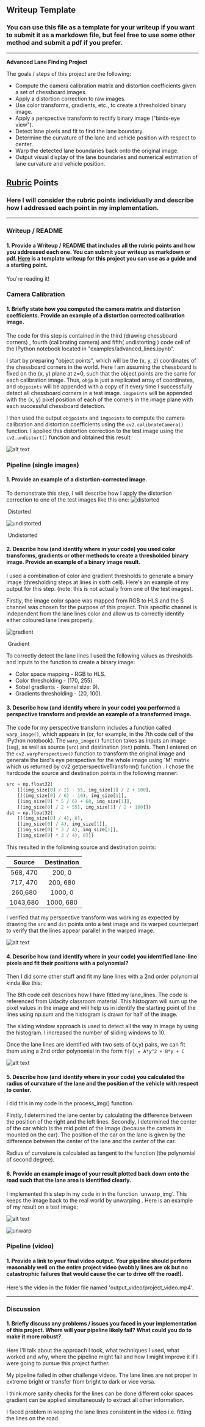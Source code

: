## Writeup Template

### You can use this file as a template for your writeup if you want to submit it as a markdown file, but feel free to use some other method and submit a pdf if you prefer.

---

**Advanced Lane Finding Project**

The goals / steps of this project are the following:

* Compute the camera calibration matrix and distortion coefficients given a set of chessboard images.
* Apply a distortion correction to raw images.
* Use color transforms, gradients, etc., to create a thresholded binary image.
* Apply a perspective transform to rectify binary image ("birds-eye view").
* Detect lane pixels and fit to find the lane boundary.
* Determine the curvature of the lane and vehicle position with respect to center.
* Warp the detected lane boundaries back onto the original image.
* Output visual display of the lane boundaries and numerical estimation of lane curvature and vehicle position.



[//]: #	"Image References"
[image1]: ./examples/undistort_output.png	"Undistorted"
[image2]: ./test_images/test1.jpg	"Road Transformed"
[image3]: ./examples/binary_combo_example.jpg	"Binary Example"
[image4]: ./examples/warped_straight_lines.jpg	"Warp Example"
[image5]: ./examples/color_fit_lines.jpg	"Fit Visual"
[image6]: ./examples/example_output.jpg	"Output"
[video1]: ./project_video.mp4	"Video"

## [Rubric](https://review.udacity.com/#!/rubrics/571/view) Points

### Here I will consider the rubric points individually and describe how I addressed each point in my implementation.  

---

### Writeup / README

#### 1. Provide a Writeup / README that includes all the rubric points and how you addressed each one.  You can submit your writeup as markdown or pdf.  [Here](https://github.com/udacity/CarND-Advanced-Lane-Lines/blob/master/writeup_template.md) is a template writeup for this project you can use as a guide and a starting point.  

You're reading it!

### Camera Calibration

#### 1. Briefly state how you computed the camera matrix and distortion coefficients. Provide an example of a distortion corrected calibration image.

The code for this step is contained in the third (drawing chessboard corners) , fourth (calibrating camera) and fifth( undistorting ) code cell of the IPython notebook located in "examples/advanced_lines.ipynb".  

I start by preparing "object points", which will be the (x, y, z) coordinates of the chessboard corners in the world. Here I am assuming the chessboard is fixed on the (x, y) plane at z=0, such that the object points are the same for each calibration image.  Thus, `objp` is just a replicated array of coordinates, and `objpoints` will be appended with a copy of it every time I successfully detect all chessboard corners in a test image.  `imgpoints` will be appended with the (x, y) pixel position of each of the corners in the image plane with each successful chessboard detection.  

I then used the output `objpoints` and `imgpoints` to compute the camera calibration and distortion coefficients using the `cv2.calibrateCamera()` function.  I applied this distortion correction to the test image using the `cv2.undistort()` function and obtained this result: 

![alt text][image1]

### Pipeline (single images)

#### 1. Provide an example of a distortion-corrected image.

To demonstrate this step, I will describe how I apply the distortion correction to one of the test images like this one:
![distorted](C:\Users\poo\Pictures\distorted.PNG)

​										Distorted



![undistorted](C:\Users\poo\Pictures\undistorted.PNG)



​								                  Undistorted

#### 2. Describe how (and identify where in your code) you used color transforms, gradients or other methods to create a thresholded binary image.  Provide an example of a binary image result.

I used a combination of color and gradient thresholds to generate a binary image (thresholding steps at lines in sixth cell).  Here's an example of my output for this step.  (note: this is not actually from one of the test images).

Firstly, the image color space was mapped from RGB to HLS and the S channel was chosen for the purpose of this project. This specific channel is independent from the lane lines color and allow us to correctly identify either coloured lane lines properly.

![gradient](C:\Users\poo\Pictures\gradient.PNG)

​									                 Gradient

To correctly detect the lane lines I used the following values as thresholds and inputs to the function to create a binary image:

- Color space mapping - RGB to HLS.
- Color thresholding - (170, 255).
- Sobel gradients - (kernel size: 9).
- Gradients thresholding - (20, 100).

#### 3. Describe how (and identify where in your code) you performed a perspective transform and provide an example of a transformed image.

The code for my perspective transform includes a function called `warp_image()`, which appears in (or, for example, in the 7th code cell of the IPython notebook).  The `warp_image()` function takes as inputs an image (`img`), as well as source (`src`) and destination (`dst`) points. Then I entered on the `cv2.warpPerspective()` function to transform the original image and generate the bird's eye perspective for the whole image using 'M' matrix which us returned by cv2.getperspectiveTransform() function .  I chose the hardcode the source and destination points in the following manner:

```python
src = np.float32(
    [[(img_size[0] / 2) - 55, img_size[1] / 2 + 100],
    [((img_size[0] / 6) - 10), img_size[1]],
    [(img_size[0] * 5 / 6) + 60, img_size[1]],
    [(img_size[0] / 2 + 55), img_size[1] / 2 + 100]])
dst = np.float32(
    [[(img_size[0] / 4), 0],
    [(img_size[0] / 4), img_size[1]],
    [(img_size[0] * 3 / 4), img_size[1]],
    [(img_size[0] * 3 / 4), 0]])
```

This resulted in the following source and destination points:

|  Source  | Destination |
| :------: | :---------: |
| 568, 470 |   200, 0    |
| 717, 470 |  200, 680   |
| 260,680  |   1000, 0   |
| 1043,680 |  1000, 680  |

I verified that my perspective transform was working as expected by drawing the `src` and `dst` points onto a test image and its warped counterpart to verify that the lines appear parallel in the warped image.

![alt text][image4]

#### 4. Describe how (and identify where in your code) you identified lane-line pixels and fit their positions with a polynomial?

Then I did some other stuff and fit my lane lines with a 2nd order polynomial kinda like this:

The 8th code cell describes how I have fitted my lane_lines. The code is referenced from Udacity classroom material. This histogram will sum up the pixel values in the image and will help us in identify the starting point of the lines using np.sum and the histogram is drawn for half of the image.

The sliding window approach is used to detect all the way in image by using the histogram. I increased the number of sliding windows to 10.

Once the lane lines are identified with two sets of (x,y) pairs, we can fit them using a 2nd order polynomial in the form `f(y) = A*y^2 + B*y + C`

![alt text][image5]

#### 5. Describe how (and identify where in your code) you calculated the radius of curvature of the lane and the position of the vehicle with respect to center.

I did this in my code in the process_img() function.

Firstly, I determined the lane center by calculating the difference between the position of the right and the left lines. Secondly, I determined the center of the car which is the mid point of the image (because the camera in mounted on the car). The position of the car on the lane is given by the difference between the center of the lane and the center of the car.

Radius of curvature is calculated as tangent to the function (the polynomial of second degree).





#### 6. Provide an example image of your result plotted back down onto the road such that the lane area is identified clearly.

I implemented this step in my code in  in the function `unwarp_img'. This keeps the image back to the real world by unwarping .  Here is an example of my result on a test image:

![alt text][image6]



![unwarp](C:\Users\poo\Pictures\unwarp.PNG)

### Pipeline (video)

#### 1. Provide a link to your final video output.  Your pipeline should perform reasonably well on the entire project video (wobbly lines are ok but no catastrophic failures that would cause the car to drive off the road!).

Here's the video in the folder file named 'output_video/project_video.mp4'.

---

### Discussion

#### 1. Briefly discuss any problems / issues you faced in your implementation of this project.  Where will your pipeline likely fail?  What could you do to make it more robust?

Here I'll talk about the approach I took, what techniques I used, what worked and why, where the pipeline might fail and how I might improve it if I were going to pursue this project further.  



My pipeline failed in other challenge videos. The lane lines are not proper in extreme bright or transfer from bright to dark  or vice versa. 

I think more sanity checks for the lines can be done different color spaces gradient can be applied simultaneously to extract all other information.



I faced problem in keeping the lane lines consistent in the video i.e. fitting the lines on the road.